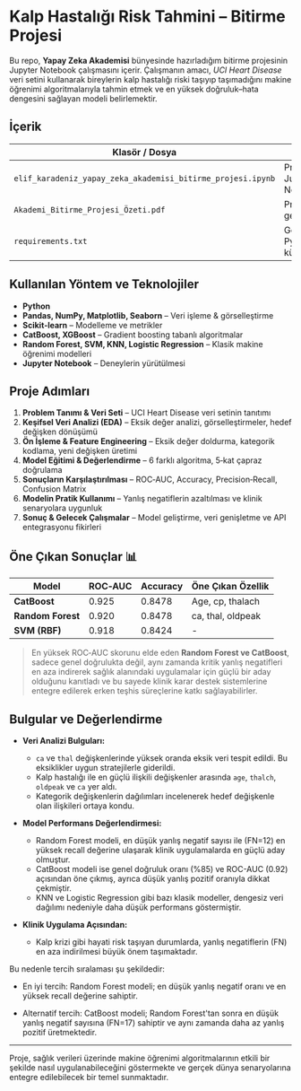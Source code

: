 # Kalp Hastalığı Risk Tahmini – Bitirme Projesi 

Bu repo, **Yapay Zeka Akademisi** bünyesinde hazırladığım bitirme projesinin Jupyter Notebook çalışmasını içerir. Çalışmanın amacı, *UCI Heart Disease* veri setini kullanarak bireylerin kalp hastalığı riski taşıyıp taşımadığını makine öğrenimi algoritmalarıyla tahmin etmek ve en yüksek doğruluk–hata dengesini sağlayan modeli belirlemektir.

## İçerik
| Klasör / Dosya                                       | Açıklama                     |
| --------------------------------------------------- | ---------------------------- |
| `elif_karadeniz_yapay_zeka_akademisi_bitirme_projesi.ipynb` | Projenin ana Jupyter Notebook'u |
| `Akademi_Bitirme_Projesi_Özeti.pdf`                 | Projenin genel özeti          |
| `requirements.txt`                                  | Gerekli Python kütüphaneleri |


## Kullanılan Yöntem ve Teknolojiler
- **Python**
- **Pandas, NumPy, Matplotlib, Seaborn** – Veri işleme & görselleştirme  
- **Scikit‑learn** – Modelleme ve metrikler  
- **CatBoost, XGBoost** – Gradient boosting tabanlı algoritmalar  
- **Random Forest, SVM, KNN, Logistic Regression** – Klasik makine öğrenimi modelleri  
- **Jupyter Notebook** – Deneylerin yürütülmesi

## Proje Adımları
1. **Problem Tanımı & Veri Seti** – UCI Heart Disease veri setinin tanıtımı  
2. **Keşifsel Veri Analizi (EDA)** – Eksik değer analizi, görselleştirmeler, hedef değişken dönüşümü  
3. **Ön İşleme & Feature Engineering** – Eksik değer doldurma, kategorik kodlama, yeni değişken üretimi  
4. **Model Eğitimi & Değerlendirme** – 6 farklı algoritma, 5‑kat çapraz doğrulama  
5. **Sonuçların Karşılaştırılması** – ROC‑AUC, Accuracy, Precision‑Recall, Confusion Matrix  
6. **Modelin Pratik Kullanımı** – Yanlış negatiflerin azaltılması ve klinik senaryolara uygunluk  
7. **Sonuç & Gelecek Çalışmalar** – Model geliştirme, veri genişletme ve API entegrasyonu fikirleri

## Öne Çıkan Sonuçlar 📊
| Model | ROC‑AUC | Accuracy | Öne Çıkan Özellik |
| ----- | ------- | -------- | ----------------- |
| **CatBoost** | 0.925 | 0.8478 | Age, cp, thalach |
| **Random Forest** | 0.920 | 0.8478 | ca, thal, oldpeak |
| **SVM (RBF)** | 0.918 | 0.8424 | - |

> En yüksek ROC‑AUC skorunu elde eden **Random Forest ve CatBoost**, sadece genel doğrulukta değil, aynı zamanda kritik yanlış negatifleri en aza indirerek sağlık alanındaki uygulamalar için güçlü bir aday olduğunu kanıtladı ve bu sayede klinik karar destek sistemlerine entegre edilerek erken teşhis süreçlerine katkı sağlayabilirler.

## Bulgular ve Değerlendirme

- **Veri Analizi Bulguları:**  
  - `ca` ve `thal` değişkenlerinde yüksek oranda eksik veri tespit edildi. Bu eksiklikler uygun stratejilerle giderildi.  
  - Kalp hastalığı ile en güçlü ilişkili değişkenler arasında `age`, `thalch`, `oldpeak` ve `ca` yer aldı.  
  - Kategorik değişkenlerin dağılımları incelenerek hedef değişkenle olan ilişkileri ortaya kondu.

- **Model Performans Değerlendirmesi:**  
  - Random Forest modeli, en düşük yanlış negatif sayısı ile (FN=12) en yüksek recall değerine ulaşarak klinik uygulamalarda en güçlü aday olmuştur.
  - CatBoost modeli ise genel doğruluk oranı (%85) ve ROC-AUC (0.92) açısından öne çıkmış, ayrıca düşük yanlış pozitif oranıyla dikkat çekmiştir.
  - KNN ve Logistic Regression gibi bazı klasik modeller, dengesiz veri dağılımı nedeniyle daha düşük performans göstermiştir.

- **Klinik Uygulama Açısından:**  
 
  - Kalp krizi gibi hayati risk taşıyan durumlarda, yanlış negatiflerin (FN) en aza indirilmesi büyük önem taşımaktadır.

Bu nedenle tercih sıralaması şu şekildedir:

  - En iyi tercih: Random Forest modeli; en düşük yanlış negatif oranı ve en yüksek recall değerine sahiptir.

  - Alternatif tercih: CatBoost modeli; Random Forest'tan sonra en düşük yanlış negatif sayısına (FN=17) sahiptir ve aynı zamanda daha az yanlış pozitif üretmektedir.



---

Proje, sağlık verileri üzerinde makine öğrenimi algoritmalarının etkili bir şekilde nasıl uygulanabileceğini göstermekte ve gerçek dünya senaryolarına entegre edilebilecek bir temel sunmaktadır.
